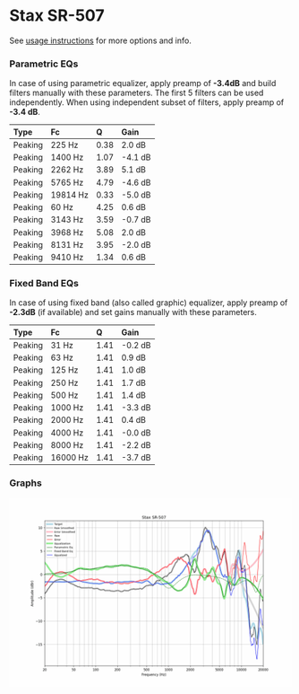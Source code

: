 # Stax SR-507
See [usage instructions](https://github.com/jaakkopasanen/AutoEq#usage) for more options and info.

### Parametric EQs
In case of using parametric equalizer, apply preamp of **-3.4dB** and build filters manually
with these parameters. The first 5 filters can be used independently.
When using independent subset of filters, apply preamp of **-3.4 dB**.

| Type    | Fc       |    Q | Gain    |
|:--------|:---------|:-----|:--------|
| Peaking | 225 Hz   | 0.38 | 2.0 dB  |
| Peaking | 1400 Hz  | 1.07 | -4.1 dB |
| Peaking | 2262 Hz  | 3.89 | 5.1 dB  |
| Peaking | 5765 Hz  | 4.79 | -4.6 dB |
| Peaking | 19814 Hz | 0.33 | -5.0 dB |
| Peaking | 60 Hz    | 4.25 | 0.6 dB  |
| Peaking | 3143 Hz  | 3.59 | -0.7 dB |
| Peaking | 3968 Hz  | 5.08 | 2.0 dB  |
| Peaking | 8131 Hz  | 3.95 | -2.0 dB |
| Peaking | 9410 Hz  | 1.34 | 0.6 dB  |

### Fixed Band EQs
In case of using fixed band (also called graphic) equalizer, apply preamp of **-2.3dB**
(if available) and set gains manually with these parameters.

| Type    | Fc       |    Q | Gain    |
|:--------|:---------|:-----|:--------|
| Peaking | 31 Hz    | 1.41 | -0.2 dB |
| Peaking | 63 Hz    | 1.41 | 0.9 dB  |
| Peaking | 125 Hz   | 1.41 | 1.0 dB  |
| Peaking | 250 Hz   | 1.41 | 1.7 dB  |
| Peaking | 500 Hz   | 1.41 | 1.4 dB  |
| Peaking | 1000 Hz  | 1.41 | -3.3 dB |
| Peaking | 2000 Hz  | 1.41 | 0.4 dB  |
| Peaking | 4000 Hz  | 1.41 | -0.0 dB |
| Peaking | 8000 Hz  | 1.41 | -2.2 dB |
| Peaking | 16000 Hz | 1.41 | -3.7 dB |

### Graphs
![](./Stax%20SR-507.png)